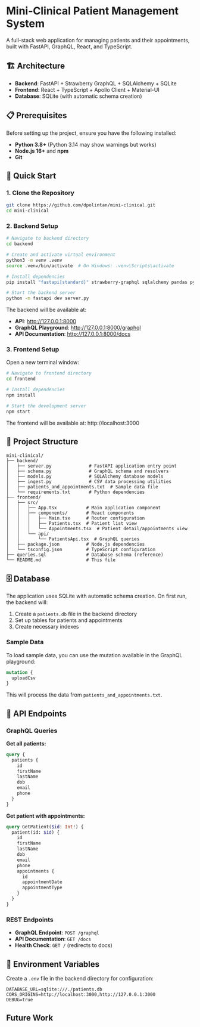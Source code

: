 # Mini-Clinical Patient Management System

A full-stack web application for managing patients and their appointments, built with FastAPI, GraphQL, React, and TypeScript.

## 🏗️ Architecture

- **Backend**: FastAPI + Strawberry GraphQL + SQLAlchemy + SQLite
- **Frontend**: React + TypeScript + Apollo Client + Material-UI
- **Database**: SQLite (with automatic schema creation)

## 📋 Prerequisites

Before setting up the project, ensure you have the following installed:

- **Python 3.8+** (Python 3.14 may show warnings but works)
- **Node.js 16+** and **npm**
- **Git**

## 🚀 Quick Start

### 1. Clone the Repository

```bash
git clone https://github.com/dpolintan/mini-clinical.git
cd mini-clinical
```

### 2. Backend Setup

```bash
# Navigate to backend directory
cd backend

# Create and activate virtual environment
python3 -m venv .venv
source .venv/bin/activate  # On Windows: .venv\Scripts\activate

# Install dependencies
pip install "fastapi[standard]" strawberry-graphql sqlalchemy pandas python-dateutil

# Start the backend server
python -m fastapi dev server.py
```

The backend will be available at:
- **API**: http://127.0.0.1:8000
- **GraphQL Playground**: http://127.0.0.1:8000/graphql
- **API Documentation**: http://127.0.0.1:8000/docs

### 3. Frontend Setup

Open a new terminal window:

```bash
# Navigate to frontend directory
cd frontend

# Install dependencies
npm install

# Start the development server
npm start
```

The frontend will be available at: http://localhost:3000

## 📁 Project Structure

```
mini-clinical/
├── backend/
│   ├── server.py              # FastAPI application entry point
│   ├── schema.py              # GraphQL schema and resolvers
│   ├── models.py              # SQLAlchemy database models
│   ├── ingest.py              # CSV data processing utilities
│   ├── patients_and_appointments.txt  # Sample data file
│   └── requirements.txt       # Python dependencies
├── frontend/
│   ├── src/
│   │   ├── App.tsx           # Main application component
│   │   ├── components/       # React components
│   │   │   ├── Main.tsx      # Router configuration
│   │   │   ├── Patients.tsx  # Patient list view
│   │   │   └── Appointments.tsx  # Patient detail/appointments view
│   │   └── api/
│   │       └── PatientsApi.tsx  # GraphQL queries
│   ├── package.json          # Node.js dependencies
│   └── tsconfig.json         # TypeScript configuration
├── queries.sql               # Database schema (reference)
└── README.md                 # This file
```

## 🗄️ Database

The application uses SQLite with automatic schema creation. On first run, the backend will:

1. Create a `patients.db` file in the backend directory
2. Set up tables for patients and appointments
3. Create necessary indexes

### Sample Data

To load sample data, you can use the mutation available in the GraphQL playground:

```graphql
mutation {
  uploadCsv
}
```

This will process the data from `patients_and_appointments.txt`.

## 🔧 API Endpoints

### GraphQL Queries

**Get all patients:**
```graphql
query {
  patients {
    id
    firstName
    lastName
    dob
    email
    phone
  }
}
```

**Get patient with appointments:**
```graphql
query GetPatient($id: Int!) {
  patient(id: $id) {
    id
    firstName
    lastName
    dob
    email
    phone
    appointments {
      id
      appointmentDate
      appointmentType
    }
  }
}
```

### REST Endpoints

- **GraphQL Endpoint**: `POST /graphql`
- **API Documentation**: `GET /docs`
- **Health Check**: `GET /` (redirects to docs)


## 📝 Environment Variables

Create a `.env` file in the backend directory for configuration:

```env
DATABASE_URL=sqlite:///./patients.db
CORS_ORIGINS=http://localhost:3000,http://127.0.0.1:3000
DEBUG=true
```
## Future Work 